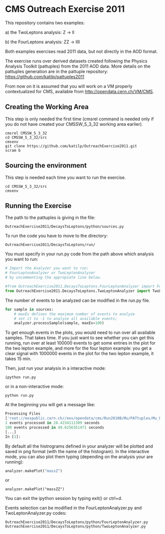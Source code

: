 # CMS Outreach Exercise 2011

This repository contains two examples:

a) the TwoLeptons analysis: Z ->  ll

b) the FourLeptons analysis: ZZ -> llll

Both examples exercises read 2011 data, but not directly in the AOD format.

The exercise runs over derived datasets created following the Physics Analysis Toolkit (pattuples) from the 2011 AOD data. 
More details on the pattuples generation are in the pattuple repository:
https://github.com/katilp/pattuples2011

From now on it is assumed that you will work on a VM properly contextualized for CMS, available from http://opendata.cern.ch/VM/CMS.

## Creating the Working Area

This step is only needed the first time (cmsrel command is needed only if you do not have created your CMSSW_5_3_32 working area earlier).

```
cmsrel CMSSW_5_3_32
cd CMSSW_5_3_32/src
cmsenv
git clone https://github.com/katilp/OutreachExercise2011.git
scram b 
```

## Sourcing the environment 

This step is needed each time you want to run the exercise.

```
cd CMSSW_5_3_32/src
cmsenv
```

## Running the Exercise

The path to the pattuples is giving in the file:
```
OutreachExercise2011/DecaysToLeptons/python/sources.py
``` 

To run the code you have to move to the directory:

```
OutreachExercise2011/DecaysToLeptons/run/
```

You must specify in your run.py code from the path above which analysis you want to run:

```python
# Import the Analyzer you want to run:
# FourLeptonAnalyzer or TwoLeptonAnalyzer
# by uncommenting the appropiate line below. 

#from OutreachExercise2011.DecaysToLeptons.FourLeptonAnalyzer import FourLeptonAnalyzer as MyAnalyzer
from OutreachExercise2011.DecaysToLeptons.TwoLeptonAnalyzer import TwoLeptonAnalyzer as MyAnalyzer
``` 

The number of events to be analyzed can be modified in the run.py file.

```python
for sample in sources:
    # maxEv defines the maximum number of events to analyze
    # set it to -1 to analyze all available events; 
    analyzer.processSample(sample, maxEv=100)
```

To get enough events in the plots, you would need to run over all available samples. That takes time.
If you just want to see whether you can get this running, run over at least 100000 events to get some entries in the plot for the two lepton example, and more for the four lepton example: you get a clear signal with 1000000 events in the plot for the two lepton example, it takes 15 min. 

Then, just run your analysis in a interactive mode:

```
ipython run.py 
```

or in a non-interactive mode:

```
python run.py 
```
At the beginning you will get a message like: 

```python
Processing Files
['root://eospublic.cern.ch//eos/opendata/cms/Run2010B/Mu/PATtuples/Mu_PAT_data_500files_1.root', 'root://eospublic.cern.ch//eos/opendata/cms/Run2010B/Mu/PATtuples/Mu_PAT_data_500files_2.root', 'root://eospublic.cern.ch//eos/opendata/cms/Run2010B/Mu/PATtuples/Mu_PAT_data_500files_3.root', 'root://eospublic.cern.ch//eos/opendata/cms/Run2010B/Mu/PATtuples/Mu_PAT_data_500files_4.root', 'root://eospublic.cern.ch//eos/opendata/cms/Run2010B/Mu/PATtuples/Mu_PAT_data_500files_5.root', 'root://eospublic.cern.ch//eos/opendata/cms/Run2010B/Mu/PATtuples/Mu_PAT_data_500files_6.root', 'root://eospublic.cern.ch//eos/opendata/cms/Run2010B/Electron/PATtuples/Electron_PAT_data_500files_1.root', 'root://eospublic.cern.ch//eos/opendata/cms/Run2010B/Electron/PATtuples/Electron_PAT_data_500files_2.root', 'root://eospublic.cern.ch//eos/opendata/cms/Run2010B/Electron/PATtuples/Electron_PAT_data_500files_3.root', 'root://eospublic.cern.ch//eos/opendata/cms/Run2010B/Electron/PATtuples/Electron_PAT_data_500files_4.root', 'root://eospublic.cern.ch//eos/opendata/cms/Run2010B/Electron/PATtuples/Electron_PAT_data_500files_5.root', 'root://eospublic.cern.ch//eos/opendata/cms/Run2010B/Electron/PATtuples/Electron_PAT_data_500files_6.root']
1 events processed in 28.4234111309 seconds
100 events processed in 49.6256351471 seconds
[...]
In [1]: 
```

By default all the histrograms defined in your analyzer will be plotted and saved in png format (with the name of the histogram). In the interactive mode, you can also plot them typing (depending on the analysis your are running):

```python
analyzer.makePlot("massZ") 
```
or
```
analyzer.makePlot("massZZ")
```

You can exit the ipython session by typing exit() or ctrl+d.

Events selection can be modified in the FourLeptonAnalyzer.py and TwoLeptonAnalyzer.py codes:
```
OutreachExercise2011/DecaysToLeptons/python/FourLeptonAnalyzer.py
OutreachExercise2011/DecaysToLeptons/python/TwoLeptonAnalyzer.py
```

